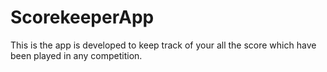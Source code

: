 # ScorekeeperApp
This is the app is developed to keep track of your all the score which have been played in any competition.
